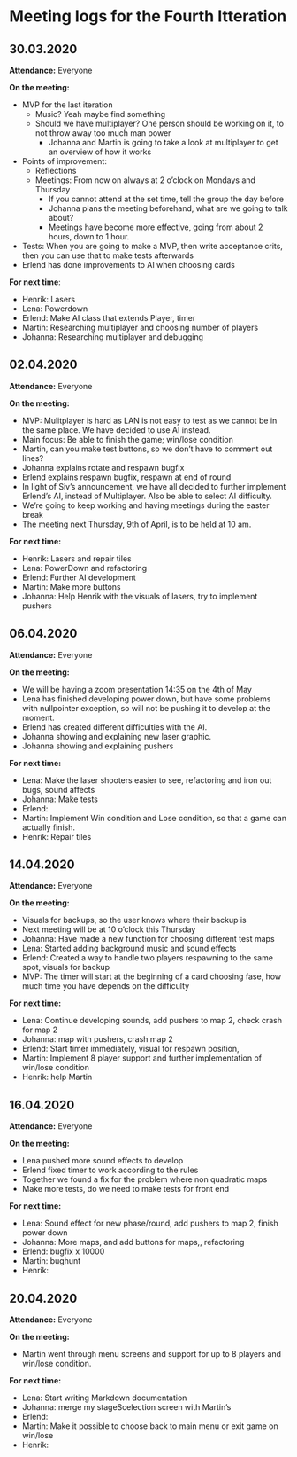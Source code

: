 # Meeting logs for the Fourth Itteration

## 30.03.2020
__Attendance:__ Everyone

__On the meeting:__ 
* MVP for the last iteration
  * Music? Yeah maybe find something
  * Should we have multiplayer? One person should be working on it, to not throw away too much man power
    * Johanna and Martin is going to take a look at multiplayer to get an overview of how it works
* Points of improvement:
  * Reflections
  * Meetings: From now on always at 2 o’clock on Mondays and Thursday
    * If you cannot attend at the set time, tell the group the day before
    * Johanna plans the meeting beforehand, what are we going to talk about? 
    * Meetings have become more effective, going from about 2 hours, down to 1 hour. 
* Tests: When you are going to make a MVP, then write acceptance crits, then you can use that to make tests afterwards 
* Erlend has done improvements to AI when choosing cards

__For next time__:
* Henrik: Lasers
* Lena: Powerdown
* Erlend: Make AI class that extends Player, timer
* Martin: Researching multiplayer and choosing number of players
* Johanna: Researching multiplayer and debugging


## 02.04.2020
__Attendance:__ Everyone

__On the meeting:__ 
* MVP: Mulitplayer is hard as LAN is not easy to test as we cannot be in the same place. We have decided to use AI instead.
* Main focus: Be able to finish the game; win/lose condition
* Martin, can you make test buttons, so we don’t have to comment out lines?
* Johanna explains rotate and respawn bugfix
* Erlend explains respawn bugfix, respawn at end of round
* In light of Siv’s announcement, we have all decided to further implement Erlend’s AI, instead of Multiplayer. Also be able to select AI difficulty.
* We’re going to keep working and having meetings during the easter break
* The meeting next Thursday, 9th of April, is to be held at 10 am.

__For next time:__
* Henrik: Lasers and repair tiles
* Lena: PowerDown and refactoring
* Erlend: Further AI development
* Martin: Make more buttons
* Johanna: Help Henrik with the visuals of lasers, try to implement pushers


## 06.04.2020
__Attendance:__ Everyone

__On the meeting:__
* We will be having a zoom presentation 14:35 on the 4th of May
* Lena has finished developing power down, but have some problems with nullpointer exception, so will not be pushing it to develop at the moment.
* Erlend has created different difficulties with the AI.
* Johanna showing and explaining new laser graphic.
* Johanna showing and explaining pushers

__For next time:__
* Lena: Make the laser shooters easier to see, refactoring and iron out bugs, sound affects
* Johanna: Make tests
* Erlend: 
* Martin: Implement Win condition and Lose condition, so that a game can actually finish.
* Henrik: Repair tiles


## 14.04.2020
__Attendance:__ Everyone

__On the meeting:__
* Visuals for backups, so the user knows where their backup is
* Next meeting will be at 10 o’clock this Thursday
* Johanna: Have made a new function for choosing different test maps
* Lena: Started adding background music and sound effects
* Erlend: Created a way to handle two players respawning to the same spot, visuals for backup
* MVP: The timer will start at the beginning of a card choosing fase, how much time you have depends on the difficulty 

__For next time:__
* Lena: Continue developing sounds, add pushers to map 2, check crash for map 2
* Johanna: map with pushers, crash map 2
* Erlend: Start timer immediately, visual for respawn position, 
* Martin: Implement 8 player support and further implementation of win/lose condition
* Henrik: help Martin


## 16.04.2020
__Attendance:__ Everyone

__On the meeting:__
* Lena pushed more sound effects to develop
* Erlend fixed timer to work according to the rules
* Together we found a fix for the problem where non quadratic maps
* Make more tests, do we need to make tests for front end

__For next time:__
* Lena: Sound effect for new phase/round, add pushers to map 2, finish power down
* Johanna: More maps, and add buttons for maps,, refactoring
* Erlend: bugfix x 10000
* Martin: bughunt
* Henrik: 


## 20.04.2020
__Attendance:__ Everyone

__On the meeting:__
* Martin went through menu screens and support for up to 8 players and win/lose condition.

__For next time:__
* Lena: Start writing Markdown documentation
* Johanna: merge my stageScelection screen with Martin’s
* Erlend: 
* Martin: Make it possible to choose back to main menu or exit game on win/lose
* Henrik:
